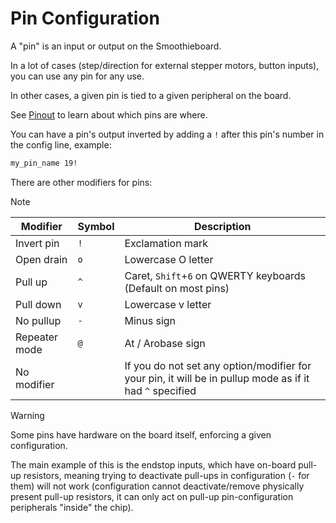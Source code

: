 
# Pin Configuration

A "pin" is an input or output on the Smoothieboard.

In a lot of cases (step/direction for external stepper motors, button inputs), you can use any pin for any use.

In other cases, a given pin is tied to a given peripheral on the board.

See [Pinout](http://smoothieware.org/pinout.md) to learn about which pins are where.

You can have a pin's output inverted by adding a `!` after this pin's number in the config line, example:

```markdown
my_pin_name 19!
```

There are other modifiers for pins:

> [!NOTE]
> | Modifier | Symbol | Description |
> | --- | --- | --- |
> | Invert pin | `!` | Exclamation mark |
> | Open drain | `o` | Lowercase O letter |
> | Pull up | `^` | Caret, `Shift`+`6` on QWERTY keyboards (Default on most pins) |
> | Pull down | `v` | Lowercase v letter |
> | No pullup | `-` | Minus sign |
> | Repeater mode | `@` | At / Arobase sign |
> | No modifier | | If you do not set any option/modifier for your pin, it will be in pullup mode as if it had `^` specified |

> [!WARNING]
> Some pins have hardware on the board itself, enforcing a given configuration.
>
> The main example of this is the endstop inputs, which have on-board pull-up resistors, meaning trying to deactivate pull-ups in configuration (`-` for them) will not work (configuration cannot deactivate/remove physically present pull-up resistors, it can only act on pull-up pin-configuration peripherals "inside" the chip).
